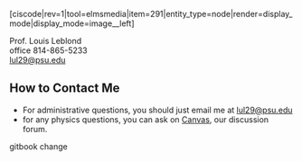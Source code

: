 [ciscode|rev=1|tool=elmsmedia|item=291|entity_type=node|render=display_mode|display_mode=image__left]

Prof. Louis Leblond  
office 814-865-5233  
[lul29@psu.edu](mailto:lul29@psu.edu?subject=Phys10%20Instr.%20page%3A)

How to Contact Me
-----------------

- For administrative questions, you should just email me at [lul29@psu.edu](mailto:lul29@psu.edu?subject=Phys10%20Instr.%20page%3A)
- for any physics questions, you can ask on [Canvas](https://psu.instructure.com/courses/1800051), our discussion forum.

gitbook change